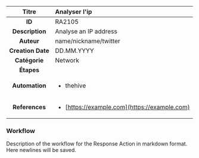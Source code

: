 | Titre                       | Analyser l'ip         |
|:---------------------------:|:--------------------|
| **ID**                      | RA2105            |
| **Description**             | Analyse an IP address   |
| **Auteur**                  | name/nickname/twitter        |
| **Creation Date**           | DD.MM.YYYY |
| **Catégorie**                | Network      |
| **Étapes**                   || 
| **Automation** |<ul><li>thehive</li></ul>|
| **References** |<ul><li>[https://example.com](https://example.com)</li></ul>|

### Workflow

Description of the workflow for the Response Action in markdown format.  
Here newlines will be saved.  
